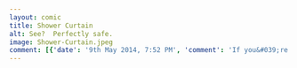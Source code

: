 ```yaml
---
layout: comic
title: Shower Curtain
alt: See?  Perfectly safe.
image: Shower-Curtain.jpeg
comment: [{'date': '9th May 2014, 7:52 PM', 'comment': 'If you&#039;re at the citadel, those spiders are rats. Way better.'}, {'date': '9th May 2014, 8:51 PM', 'username': 'tecco_dsilva', 'comment': 'Well, there was that time that the bathroom was full of spiders.  Until the rats drove them out.'}, {'date': '14th May 2014, 9:21 PM', 'comment': 'There was a spider in my laundry today... they&#039;re coming back.'}]
---
```

